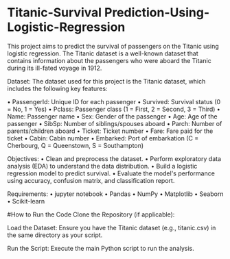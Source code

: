 # Titanic-Survival Prediction-Using-Logistic-Regression

This project aims to predict the survival of passengers on the Titanic using logistic regression. The Titanic dataset is a well-known dataset that contains information about the passengers who were aboard the Titanic during its ill-fated voyage in 1912.

Dataset:
The dataset used for this project is the Titanic dataset, which includes the following key features:

•	PassengerId: Unique ID for each passenger
•	Survived: Survival status (0 = No, 1 = Yes)
•	Pclass: Passenger class (1 = First, 2 = Second, 3 = Third)
•	Name: Passenger name
•	Sex: Gender of the passenger
•	Age: Age of the passenger
•	SibSp: Number of siblings/spouses aboard
•	Parch: Number of parents/children aboard
•	Ticket: Ticket number
•	Fare: Fare paid for the ticket
•	Cabin: Cabin number
•	Embarked: Port of embarkation (C = Cherbourg, Q = Queenstown, S = Southampton)


Objectives:
•	Clean and preprocess the dataset.
•	Perform exploratory data analysis (EDA) to understand the data distribution.
•	Build a logistic regression model to predict survival.
•	Evaluate the model's performance using accuracy, confusion matrix, and classification report.

Requirements:
•	jupyter notebook
•	Pandas
•	NumPy
•	Matplotlib
•	Seaborn 
•	Scikit-learn
	
#How to Run the Code
Clone the Repository (if applicable):

Load the Dataset: Ensure you have the Titanic dataset (e.g., titanic.csv) in the same directory as your script.

Run the Script: Execute the main Python script to run the analysis.
